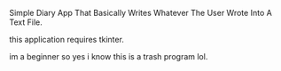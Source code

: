 Simple Diary App That Basically Writes Whatever The User Wrote Into A Text File.

this application requires tkinter.

im a beginner so yes i know this is a trash program lol.